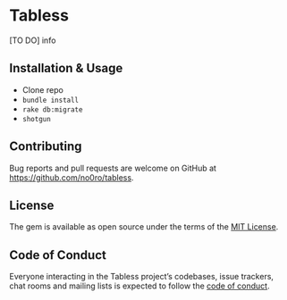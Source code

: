 # Tabless

[TO DO] info

## Installation & Usage

- Clone repo
- `bundle install`
- `rake db:migrate`
- `shotgun`

## Contributing

Bug reports and pull requests are welcome on GitHub at https://github.com/no0ro/tabless.

## License

The gem is available as open source under the terms of the [MIT License](https://opensource.org/licenses/MIT).

## Code of Conduct

Everyone interacting in the Tabless project’s codebases, issue trackers, chat rooms and mailing lists is expected to follow the [code of conduct](https://github.com/no0ro/tabless/blob/master/CODE_OF_CONDUCT.md).
